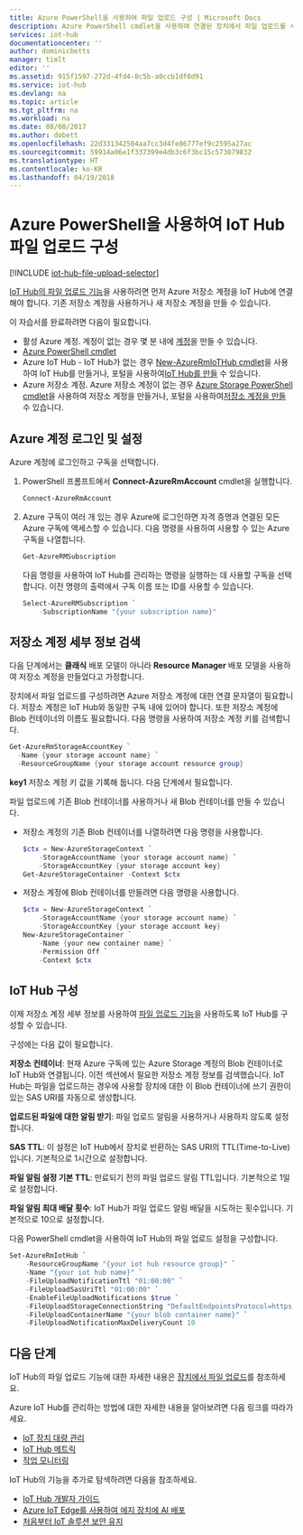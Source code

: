 ```yaml
---
title: Azure PowerShell을 사용하여 파일 업로드 구성 | Microsoft Docs
description: Azure PowerShell cmdlet을 사용하여 연결된 장치에서 파일 업로드를 사용하도록 IoT Hub를 구성하는 방법입니다. 대상 Azure Storage 계정 구성에 대한 정보가 포함됩니다.
services: iot-hub
documentationcenter: ''
author: dominicbetts
manager: timlt
editor: ''
ms.assetid: 915f1597-272d-4fd4-8c5b-a0ccb1df0d91
ms.service: iot-hub
ms.devlang: na
ms.topic: article
ms.tgt_pltfrm: na
ms.workload: na
ms.date: 08/08/2017
ms.author: dobett
ms.openlocfilehash: 22d331342504aa7cc3d4fe86777ef9c2595a27ac
ms.sourcegitcommit: 59914a06e1f337399e4db3c6f3bc15c573079832
ms.translationtype: HT
ms.contentlocale: ko-KR
ms.lasthandoff: 04/19/2018
---
```

# <a name="configure-iot-hub-file-uploads-using-powershell"></a>Azure PowerShell을 사용하여 IoT Hub 파일 업로드 구성

[!INCLUDE [iot-hub-file-upload-selector](../../includes/iot-hub-file-upload-selector.md)]

[IoT Hub의 파일 업로드 기능][lnk-upload]을 사용하려면 먼저 Azure 저장소 계정을 IoT Hub에 연결해야 합니다. 기존 저장소 계정을 사용하거나 새 저장소 계정을 만들 수 있습니다.

이 자습서를 완료하려면 다음이 필요합니다.

* 활성 Azure 계정. 계정이 없는 경우 몇 분 내에 [계정][lnk-free-trial]을 만들 수 있습니다.
* [Azure PowerShell cmdlet][lnk-powershell-install]
* Azure IoT Hub - IoT Hub가 없는 경우 [New-AzureRmIoTHub cmdlet][lnk-powershell-iothub]을 사용하여 IoT Hub를 만들거나, 포털을 사용하여[IoT Hub를 만들][lnk-portal-hub] 수 있습니다.
* Azure 저장소 계정. Azure 저장소 계정이 없는 경우 [Azure Storage PowerShell cmdlet][lnk-powershell-storage]을 사용하여 저장소 계정을 만들거나, 포털을 사용하여[저장소 계정을 만들][lnk-portal-storage] 수 있습니다.

## <a name="sign-in-and-set-your-azure-account"></a>Azure 계정 로그인 및 설정

Azure 계정에 로그인하고 구독을 선택합니다.

1. PowerShell 프롬프트에서 **Connect-AzureRmAccount** cmdlet을 실행합니다.

    ```powershell
    Connect-AzureRmAccount
    ```

1. Azure 구독이 여러 개 있는 경우 Azure에 로그인하면 자격 증명과 연결된 모든 Azure 구독에 액세스할 수 있습니다. 다음 명령을 사용하여 사용할 수 있는 Azure 구독을 나열합니다.

    ```powershell
    Get-AzureRMSubscription
    ```

    다음 명령을 사용하여 IoT Hub를 관리하는 명령을 실행하는 데 사용할 구독을 선택합니다. 이전 명령의 출력에서 구독 이름 또는 ID를 사용할 수 있습니다.

    ```powershell
    Select-AzureRMSubscription `
        -SubscriptionName "{your subscription name}"
    ```

## <a name="retrieve-your-storage-account-details"></a>저장소 계정 세부 정보 검색

다음 단계에서는 **클래식** 배포 모델이 아니라 **Resource Manager** 배포 모델을 사용하여 저장소 계정을 만들었다고 가정합니다.

장치에서 파일 업로드를 구성하려면 Azure 저장소 계정에 대한 연결 문자열이 필요합니다. 저장소 계정은 IoT Hub와 동일한 구독 내에 있어야 합니다. 또한 저장소 계정에 Blob 컨테이너의 이름도 필요합니다. 다음 명령을 사용하여 저장소 계정 키를 검색합니다.

```powershell
Get-AzureRmStorageAccountKey `
  -Name {your storage account name} `
  -ResourceGroupName {your storage account resource group}
```

**key1** 저장소 계정 키 값을 기록해 둡니다. 다음 단계에서 필요합니다.

파일 업로드에 기존 Blob 컨테이너를 사용하거나 새 Blob 컨테이너를 만들 수 있습니다.

* 저장소 계정의 기존 Blob 컨테이너를 나열하려면 다음 명령을 사용합니다.

    ```powershell
    $ctx = New-AzureStorageContext `
        -StorageAccountName {your storage account name} `
        -StorageAccountKey {your storage account key}
    Get-AzureStorageContainer -Context $ctx
    ```

* 저장소 계정에 Blob 컨테이너를 만들려면 다음 명령을 사용합니다.

    ```powershell
    $ctx = New-AzureStorageContext `
        -StorageAccountName {your storage account name} `
        -StorageAccountKey {your storage account key}
    New-AzureStorageContainer `
        -Name {your new container name} `
        -Permission Off `
        -Context $ctx
    ```

## <a name="configure-your-iot-hub"></a>IoT Hub 구성

이제 저장소 계정 세부 정보를 사용하여 [파일 업로드 기능][lnk-upload]을 사용하도록 IoT Hub를 구성할 수 있습니다.

구성에는 다음 값이 필요합니다.

**저장소 컨테이너**: 현재 Azure 구독에 있는 Azure Storage 계정의 Blob 컨테이너로 IoT Hub와 연결됩니다. 이전 섹션에서 필요한 저장소 계정 정보를 검색했습니다. IoT Hub는 파일을 업로드하는 경우에 사용할 장치에 대한 이 Blob 컨테이너에 쓰기 권한이 있는 SAS URI를 자동으로 생성합니다.

**업로드된 파일에 대한 알림 받기**: 파일 업로드 알림을 사용하거나 사용하지 않도록 설정합니다.

**SAS TTL**: 이 설정은 IoT Hub에서 장치로 반환하는 SAS URI의 TTL(Time-to-Live)입니다. 기본적으로 1시간으로 설정합니다.

**파일 알림 설정 기본 TTL**: 만료되기 전의 파일 업로드 알림 TTL입니다. 기본적으로 1일로 설정합니다.

**파일 알림 최대 배달 횟수**: IoT Hub가 파일 업로드 알림 배달을 시도하는 횟수입니다. 기본적으로 10으로 설정합니다.

다음 PowerShell cmdlet을 사용하여 IoT Hub의 파일 업로드 설정을 구성합니다.

```powershell
Set-AzureRmIotHub `
    -ResourceGroupName "{your iot hub resource group}" `
    -Name "{your iot hub name}" `
    -FileUploadNotificationTtl "01:00:00" `
    -FileUploadSasUriTtl "01:00:00" `
    -EnableFileUploadNotifications $true `
    -FileUploadStorageConnectionString "DefaultEndpointsProtocol=https;AccountName={your storage account name};AccountKey={your storage account key};EndpointSuffix=core.windows.net" `
    -FileUploadContainerName "{your blob container name}" `
    -FileUploadNotificationMaxDeliveryCount 10
```

## <a name="next-steps"></a>다음 단계

IoT Hub의 파일 업로드 기능에 대한 자세한 내용은 [장치에서 파일 업로드][lnk-upload]를 참조하세요.

Azure IoT Hub를 관리하는 방법에 대한 자세한 내용을 알아보려면 다음 링크를 따라가세요.

* [IoT 장치 대량 관리][lnk-bulk]
* [IoT Hub 메트릭][lnk-metrics]
* [작업 모니터링][lnk-monitor]

IoT Hub의 기능을 추가로 탐색하려면 다음을 참조하세요.

* [IoT Hub 개발자 가이드][lnk-devguide]
* [Azure IoT Edge를 사용하여 에지 장치에 AI 배포][lnk-iotedge]
* [처음부터 IoT 솔루션 보안 유지][lnk-securing]

[lnk-upload]: iot-hub-devguide-file-upload.md

[lnk-bulk]: iot-hub-bulk-identity-mgmt.md
[lnk-metrics]: iot-hub-metrics.md
[lnk-monitor]: iot-hub-operations-monitoring.md

[lnk-devguide]: iot-hub-devguide.md
[lnk-iotedge]: ../iot-edge/tutorial-simulate-device-linux.md
[lnk-securing]: iot-hub-security-ground-up.md
[lnk-powershell-install]: https://docs.microsoft.com/powershell/azure/install-azurerm-ps
[lnk-powershell-storage]: https://docs.microsoft.com/powershell/module/azurerm.storage/
[lnk-powershell-iothub]: https://docs.microsoft.com/powershell/module/azurerm.iothub/new-azurermiothub
[lnk-portal-hub]: iot-hub-create-through-portal.md
[lnk-free-trial]: http://azure.microsoft.com/pricing/free-trial/
[lnk-portal-storage]:../storage/common/storage-create-storage-account.md
